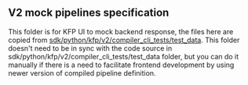## V2 mock pipelines specification

This folder is for KFP UI to mock backend response, the files here are copied from
[sdk/python/kfp/v2/compiler_cli_tests/test_data](sdk/python/kfp/v2/compiler_cli_tests/test_data). This folder doesn't need to be in sync with the code source in sdk/python/kfp/v2/compiler_cli_tests/test_data folder, but you can do it manually if there is a need to facilitate frontend development by using newer version of compiled pipeline definition.
